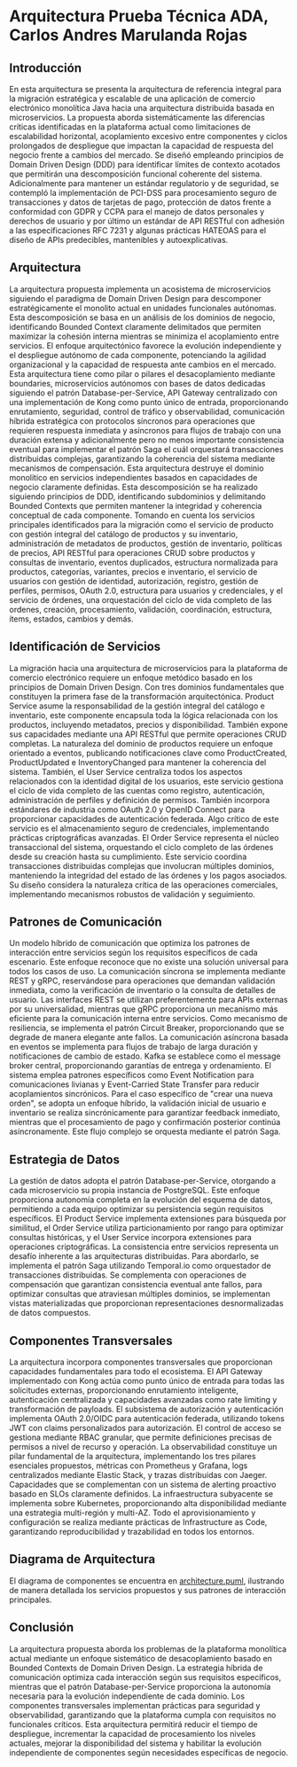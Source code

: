 # Arquitectura Prueba Técnica ADA, Carlos Andres Marulanda Rojas
## Introducción
En esta arquitectura se presenta la arquitectura de referencia integral para la migración estratégica y escalable de una aplicación de comercio electrónico monolítica Java hacia una arquitectura distribuida basada en microservicios. La propuesta aborda sistemáticamente las diferencias críticas identificadas en la plataforma actual como limitaciones de escalabilidad horizontal, acoplamiento excesivo entre componentes y ciclos prolongados de despliegue que impactan la capacidad de respuesta del negocio frente a cambios del mercado. Se diseñó empleando principios de Domain Driven Design (DDD) para identificar límites de contexto acotados que permitirán una descomposición funcional coherente del sistema.
Adicionalmente para mantener un estándar regulatorio y de seguridad, se contempló la implementación de PCI-DSS para procesamiento seguro de transacciones y datos de tarjetas de pago, protección de datos frente a conformidad con GDPR y CCPA para el manejo de datos personales y derechos de usuario y por último un estándar de API RESTful con adhesión a las especificaciones RFC 7231 y algunas prácticas HATEOAS para el diseño de APIs predecibles, mantenibles y autoexplicativas.
## Arquitectura
La arquitectura propuesta implementa un acosistema de microservicios siguiendo el paradigma de Domain Driven Design para descomponer estratégicamente el monolito actual en unidades funcionales autónomas. Esta descomposición se basa en un análisis de los dominios de negocio, identificando Bounded Context claramente delimitados que permiten maximizar la cohesión interna mientras se minimiza el acoplamiento entre servicios. El enfoque arquitectónico favorece la evolución independiente y el despliegue autónomo de cada componente, potenciando la agilidad organizacional y la capacidad de respuesta ante cambios en el mercado. Esta arquitectura tiene como pilar o pilares el desacoplamiento mediante boundaries, microservicios autónomos con bases de datos dedicadas siguiendo el patrón Database-per-Service, API Gateway centralizado con una implementación de Kong como punto único de entrada, proporcionando enrutamiento, seguridad, control de tráfico y observabilidad, comunicación híbrida estratégica con protocolos síncronos para operaciones que requieren respuesta inmediata y asíncronos para flujos de trabajo con una duración extensa y adicionalmente pero no menos importante consistencia eventual para implementar el patrón Saga el cuál orquestará transacciones distribuidas complejas, garantizando la coherencia del sistema mediante mecanismos de compensación.
Esta arquitectura destruye el dominio monolítico en servicios independientes basados en capacidades de negocio claramente definidas. Esta descomposición se ha realizado siguiendo principios de DDD, identificando subdominios y delimitando Bounded Contexts que permiten mantener la integridad y coherencia conceptual de cada componente. Tomando en cuenta los servicios principales identificados para la migración como el servicio de producto con gestión integral del catálogo de productos y su inventario, administración de metadatos de productos, gestión de inventario, políticas de precios, API RESTful para operaciones CRUD sobre productos y consultas de inventario, eventos duplicados, estructura normalizada para productos, categorías, variantes, precios e inventario, el servicio de usuarios con gestión de identidad, autorización, registro, gestión de perfiles, permisos, OAuth 2.0, estructura para usuarios y credenciales, y el servicio de órdenes, una orquestación del ciclo de vida completo de las ordenes, creación, procesamiento, validación, coordinación, estructura, ítems, estados, cambios y demás.
## Identificación de Servicios
La migración hacia una arquitectura de microservicios para la plataforma de comercio electrónico requiere un enfoque metódico basado en los principios de Domain Driven Design. Con tres dominios fundamentales que constituyen la primera fase de la transformación arquitectónica.
Product Service asume la responsabilidad de la gestión integral del catálogo e inventario, este componente encapsula toda la lógica relacionada con los productos, incluyendo metadatos, precios y disponibilidad. También expone sus capacidades mediante una API RESTful que permite operaciones CRUD completas. La naturaleza del dominio de productos requiere un enfoque orientado a eventos, publicando notificaciones clave como ProductCreated, ProductUpdated e InventoryChanged para mantener la coherencia del sistema.
También, el User Service centraliza todos los aspectos relacionados con la identidad digital de los usuarios, este servicio gestiona el ciclo de vida completo de las cuentas como registro, autenticación, administración de perfiles y definición de permisos. También incorpora estándares de industria como OAuth 2.0 y OpenID Connect para proporcionar capacidades de autenticación federada. Algo crítico de este servicio es el almacenamiento seguro de credenciales, implementando prácticas criptográficas avanzadas.
El Order Service representa el núcleo transaccional del sistema, orquestando el ciclo completo de las órdenes desde su creación hasta su cumplimiento. Este servicio coordina transacciones distribuidas complejas que involucran múltiples dominios, manteniendo la integridad del estado de las órdenes y los pagos asociados. Su diseño considera la naturaleza crítica de las operaciones comerciales, implementando mecanismos robustos de validación y seguimiento.
## Patrones de Comunicación
Un modelo híbrido de comunicación que optimiza los patrones de interacción entre servicios según los requisitos específicos de cada escenario. Este enfoque reconoce que no existe una solución universal para todos los casos de uso.
La comunicación síncrona se implementa mediante REST y gRPC, reservándose para operaciones que demandan validación inmediata, como la verificación de inventario o la consulta de detalles de usuario. Las interfaces REST se utilizan preferentemente para APIs externas por su universalidad, mientras que gRPC proporciona un mecanismo más eficiente para la comunicación interna entre servicios. Como mecanismo de resiliencia, se implementa el patrón Circuit Breaker, proporcionando que se degrade de manera elegante ante fallos.
La comunicación asíncrona basada en eventos se implementa para flujos de trabajo de larga duración y notificaciones de cambio de estado. Kafka se establece como el message broker central, proporcionando garantías de entrega y ordenamiento. El sistema emplea patrones específicos como Event Notification para comunicaciones livianas y Event-Carried State Transfer para reducir acoplamientos sincrónicos.
Para el caso específico de "crear una nueva orden", se adopta un enfoque híbrido, la validación inicial de usuario e inventario se realiza sincrónicamente para garantizar feedback inmediato, mientras que el procesamiento de pago y confirmación posterior continúa asíncronamente. Este flujo complejo se orquesta mediante el patrón Saga.
## Estrategia de Datos
La gestión de datos adopta el patrón Database-per-Service, otorgando a cada microservicio su propia instancia de PostgreSQL. Este enfoque proporciona autonomía completa en la evolución del esquema de datos, permitiendo a cada equipo optimizar su persistencia según requisitos específicos. El Product Service implementa extensiones para búsqueda por similitud, el Order Service utiliza particionamiento por rango para optimizar consultas históricas, y el User Service incorpora extensiones para operaciones criptográficas.
La consistencia entre servicios representa un desafío inherente a las arquitecturas distribuidas. Para abordarlo, se implementa el patrón Saga utilizando Temporal.io como orquestador de transacciones distribuidas. Se complementa con operaciones de compensación que garantizan consistencia eventual ante fallos, para optimizar consultas que atraviesan múltiples dominios, se implementan vistas materializadas que proporcionan representaciones desnormalizadas de datos compuestos.
## Componentes Transversales
La arquitectura incorpora componentes transversales que proporcionan capacidades fundamentales para todo el ecosistema. El API Gateway implementado con Kong actúa como punto único de entrada para todas las solicitudes externas, proporcionando enrutamiento inteligente, autenticación centralizada y capacidades avanzadas como rate limiting y transformación de payloads.
El subsistema de autorización y autenticación implementa OAuth 2.0/OIDC para autenticación federada, utilizando tokens JWT con claims personalizados para autorización. El control de acceso se gestiona mediante RBAC granular, que permite definiciones precisas de permisos a nivel de recurso y operación.
La observabilidad constituye un pilar fundamental de la arquitectura, implementando los tres pilares esenciales propuestos, métricas con Prometheus y Grafana, logs centralizados mediante Elastic Stack, y trazas distribuidas con Jaeger. Capacidades que se complementan con un sistema de alerting proactivo basado en SLOs claramente definidos.
La infraestructura subyacente se implementa sobre Kubernetes, proporcionando alta disponibilidad mediante una estrategia multi-región y multi-AZ. Todo el aprovisionamiento y configuración se realiza mediante prácticas de Infrastructure as Code, garantizando reproducibilidad y trazabilidad en todos los entornos.
## Diagrama de Arquitectura
El diagrama de componentes se encuentra en [architecture.puml](https://github.com/AndresMarulanda10/Arquitectura_ADA/blob/main/architecture.puml), ilustrando de manera detallada los servicios propuestos y sus patrones de interacción principales.
## Conclusión
La arquitectura propuesta aborda los problemas de la plataforma monolítica actual mediante un enfoque sistemático de desacoplamiento basado en Bounded Contexts de Domain Driven Design. La estrategia híbrida de comunicación optimiza cada interacción según sus requisitos específicos, mientras que el patrón Database-per-Service proporciona la autonomía necesaria para la evolución independiente de cada dominio.
Los componentes transversales implementan prácticas para seguridad y observabilidad, garantizando que la plataforma cumpla con requisitos no funcionales críticos. Esta arquitectura permitirá reducir el tiempo de despliegue, incrementar la capacidad de procesamiento los niveles actuales, mejorar la disponibilidad del sistema y habilitar la evolución independiente de componentes según necesidades específicas de negocio.
